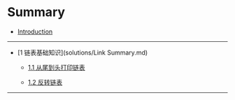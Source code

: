 # Summary

* [Introduction](README.md)

---

* [1 链表基础知识](solutions/Link Summary.md)

	* [1.1 从尾到头打印链表](solutions/printListFromTailToHead.md)

	* [1.2 反转链表](solutions/ReverseList.md)

---